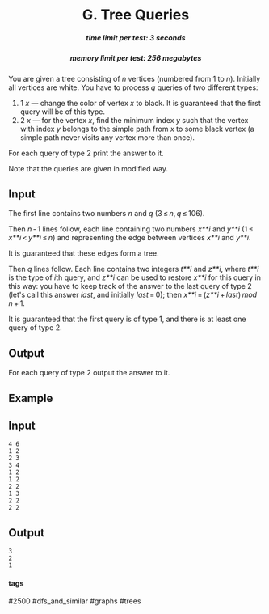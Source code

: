<h1 style='text-align: center;'> G. Tree Queries</h1>

<h5 style='text-align: center;'>time limit per test: 3 seconds</h5>
<h5 style='text-align: center;'>memory limit per test: 256 megabytes</h5>

You are given a tree consisting of *n* vertices (numbered from 1 to *n*). Initially all vertices are white. You have to process *q* queries of two different types:

1. 1 *x* — change the color of vertex *x* to black. It is guaranteed that the first query will be of this type.
2. 2 *x* — for the vertex *x*, find the minimum index *y* such that the vertex with index *y* belongs to the simple path from *x* to some black vertex (a simple path never visits any vertex more than once).

For each query of type 2 print the answer to it.

Note that the queries are given in modified way.

## Input

The first line contains two numbers *n* and *q* (3 ≤ *n*, *q* ≤ 106).

Then *n* - 1 lines follow, each line containing two numbers *x**i* and *y**i* (1 ≤ *x**i* < *y**i* ≤ *n*) and representing the edge between vertices *x**i* and *y**i*.

It is guaranteed that these edges form a tree.

Then *q* lines follow. Each line contains two integers *t**i* and *z**i*, where *t**i* is the type of *i*th query, and *z**i* can be used to restore *x**i* for this query in this way: you have to keep track of the answer to the last query of type 2 (let's call this answer *last*, and initially *last* = 0); then *x**i* = (*z**i* + *last*) *mod* *n* + 1.

It is guaranteed that the first query is of type 1, and there is at least one query of type 2.

## Output

For each query of type 2 output the answer to it.

## Example

## Input


```
4 6  
1 2  
2 3  
3 4  
1 2  
1 2  
2 2  
1 3  
2 2  
2 2  

```
## Output


```
3  
2  
1  

```


#### tags 

#2500 #dfs_and_similar #graphs #trees 